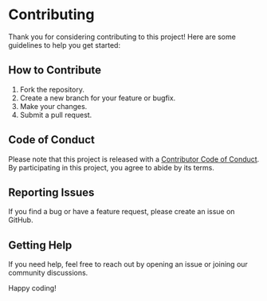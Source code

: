 # Contributing

Thank you for considering contributing to this project! Here are some guidelines to help you get started:

## How to Contribute

1. Fork the repository.
2. Create a new branch for your feature or bugfix.
3. Make your changes.
4. Submit a pull request.

## Code of Conduct

Please note that this project is released with a [Contributor Code of Conduct](CODE_OF_CONDUCT.md). By participating in this project, you agree to abide by its terms.

## Reporting Issues

If you find a bug or have a feature request, please create an issue on GitHub.

## Getting Help

If you need help, feel free to reach out by opening an issue or joining our community discussions.

Happy coding!

